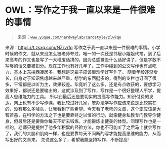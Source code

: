 # OWL：写作之于我一直以来是一件很难的事情

> 来源：[`www.yuque.com/hardwaylab/cardstyle/zlw7qo`](https://www.yuque.com/hardwaylab/cardstyle/zlw7qo)

<ne-quote id="uacc97867" data-lake-id="uacc97867"><ne-p id="ab2575cd4b80305ed604e4ada275d956" data-lake-id="ab2575cd4b80305ed604e4ada275d956"><ne-text id="udeb1541c">来源：</ne-text>[<ne-text id="ue3dddcc6">https://t.zsxq.com/NZrvrfq</ne-text>](https://t.zsxq.com/NZrvrfq)</ne-p></ne-quote> <ne-p id="2a7fd4d73cecb6584464c954b111609d_p_1" data-lake-id="2a7fd4d73cecb6584464c954b111609d_p_1"><ne-text id="uf370cd58">写作之于我一直以来是一件很难的事情。小学时候的作文，就从来没怎么被老师夸过，唯一的一次还是邻居小姐姐代笔，到了后来高考的作文也是写了一大堆废话拼的，因为总感觉没什么话好讲了，但是字数不写够的话又要被扣分。现在工作也有好几年了，工作中碰到的公文写作也有点吃力，基本上东拼西凑居多。我想是这辈子应该很难学好写作了。</ne-text> <ne-text id="u9dfccb5d">随着年龄逐渐增长，自身对于知识焦虑越来越严重，想学的东西挺多的，得到的专栏也订阅了很多，平常都是以听为主，效果较差。毕竟听了这么多，还是有点收获的，要想学习效果好，都说还是要输出的，这就涉及到了写作，写作是一个很好整理人所学，提高人思维能力的工具。</ne-text></ne-p> <ne-p id="44c79172a0b9e20d6b745702f91c00f8_p_3" data-lake-id="44c79172a0b9e20d6b745702f91c00f8_p_3"><ne-text id="ueb25b8f0">所以到最后还是要切实的提高写作能力。知识付费的发达，网上也有不少写作课，我比较过好几家，笨办法学写作应该来说是比较实在的，没有那么多噱头，让我看到了些希望。今天看了老师的文章，这个笨应该是大智若愚，在科学的方法之下也是要靠持之以恒的行动，就像健身私教专门教导你健身，但最后还是要靠你每天不断去锻炼，才能锻炼出健美的体型。同理写作也是一样的，老师只是提供了他多年积累的经验方法，你也不可能听了之后马上就会写作了，我们的大脑和肌肉一样，也是要靠每天不间断的写才能提高思维的能力，从而写出好的文章来。</ne-text></ne-p> <ne-p id="ff5fcfbe3e12a199eb60c0aa25820e3f_p_5" data-lake-id="ff5fcfbe3e12a199eb60c0aa25820e3f_p_5"><ne-text id="uef19527d">先说这么多了，希望我能坚持写作，不断提高!</ne-text></ne-p>